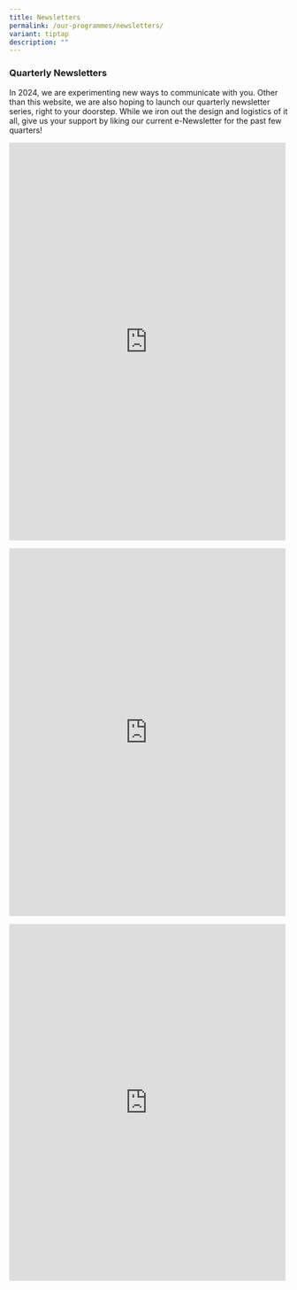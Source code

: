 ```yaml
---
title: Newsletters
permalink: /our-programmes/newsletters/
variant: tiptap
description: ""
---
```

<h3><strong>Quarterly Newsletters</strong></h3>
<p>In 2024, we are experimenting new ways to communicate with you. Other
than this website, we are also hoping to launch our quarterly newsletter
series, right to your doorstep. While we iron out the design and logistics
of it all, give us your support by liking our current e-Newsletter for
the past few quarters!</p>
<div class="iframe-wrapper">
<iframe style="border:none;overflow:hidden" height="719" width="500" allowfullscreen="true" frameborder="0" src="https://www.facebook.com/plugins/post.php?href=https%3A%2F%2Fwww.facebook.com%2FOurKebunBaru%2Fposts%2F847394650757823&amp;show_text=true&amp;width=500"></iframe>
</div>
<p></p>
<div class="iframe-wrapper">
<iframe style="border:none;overflow:hidden" height="665" width="500" allowfullscreen="true" frameborder="0" src="https://www.facebook.com/plugins/post.php?href=https%3A%2F%2Fwww.facebook.com%2FOurKebunBaru%2Fposts%2F800023312161624&amp;show_text=true&amp;width=500"></iframe>
</div>
<p></p>
<div class="iframe-wrapper">
<iframe style="border:none;overflow:hidden" height="645" width="500" allowfullscreen="true" frameborder="0" src="https://www.facebook.com/plugins/post.php?href=https%3A%2F%2Fwww.facebook.com%2FOurKebunBaru%2Fposts%2F734935905337032&amp;show_text=true&amp;width=500"></iframe>
</div>
<p></p>